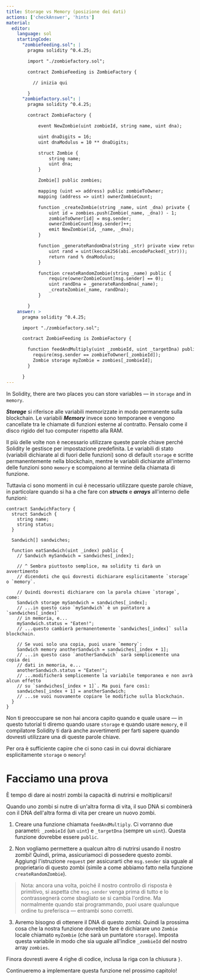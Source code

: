 ```yaml
---
title: Storage vs Memory (posizione dei dati)
actions: ['checkAnswer', 'hints']
material:
  editor:
    language: sol
    startingCode:
      "zombiefeeding.sol": |
        pragma solidity ^0.4.25;

        import "./zombiefactory.sol";

        contract ZombieFeeding is ZombieFactory {

          // inizia qui

        }
      "zombiefactory.sol": |
        pragma solidity ^0.4.25;

        contract ZombieFactory {

            event NewZombie(uint zombieId, string name, uint dna);

            uint dnaDigits = 16;
            uint dnaModulus = 10 ** dnaDigits;

            struct Zombie {
                string name;
                uint dna;
            }

            Zombie[] public zombies;

            mapping (uint => address) public zombieToOwner;
            mapping (address => uint) ownerZombieCount;

            function _createZombie(string _name, uint _dna) private {
                uint id = zombies.push(Zombie(_name, _dna)) - 1;
                zombieToOwner[id] = msg.sender;
                ownerZombieCount[msg.sender]++;
                emit NewZombie(id, _name, _dna);
            }

            function _generateRandomDna(string _str) private view returns (uint) {
                uint rand = uint(keccak256(abi.encodePacked(_str)));
                return rand % dnaModulus;
            }

            function createRandomZombie(string _name) public {
                require(ownerZombieCount[msg.sender] == 0);
                uint randDna = _generateRandomDna(_name);
                _createZombie(_name, randDna);
            }

        }
    answer: >
      pragma solidity ^0.4.25;

      import "./zombiefactory.sol";

      contract ZombieFeeding is ZombieFactory {

        function feedAndMultiply(uint _zombieId, uint _targetDna) public {
          require(msg.sender == zombieToOwner[_zombieId]);
          Zombie storage myZombie = zombies[_zombieId];
        }

      }
---
```


In Solidity, there are two places you can store variables — in `storage` and in `memory`.

***Storage*** si riferisce alle variabili memorizzate in modo permanente sulla blockchain. Le variabili ***Memory*** invece sono temporanee e vengono cancellate tra le chiamate di funzioni esterne al contratto. Pensalo come il disco rigido del tuo computer rispetto alla RAM.

Il più delle volte non è necessario utilizzare queste parole chiave perché Solidity le gestisce per impostazione predefinita. Le variabili di stato (variabili dichiarate al di fuori delle funzioni) sono di default `storage` e scritte permanentemente nella blockchain, mentre le variabili dichiarate all'interno delle funzioni sono `memory` e scompaiono al termine della chiamata di funzione.

Tuttavia ci sono momenti in cui è necessario utilizzare queste parole chiave, in particolare quando si ha a che fare con ***structs*** e ***arrays*** all'interno delle funzioni:

```
contract SandwichFactory {
  struct Sandwich {
    string name;
    string status;
  }

  Sandwich[] sandwiches;

  function eatSandwich(uint _index) public {
    // Sandwich mySandwich = sandwiches[_index];

    // ^ Sembra piuttosto semplice, ma solidity ti darà un avvertimento
    // dicendoti che qui dovresti dichiarare esplicitamente `storage` o `memory`.

    // Quindi dovresti dichiarare con la parola chiave `storage`, come:
    Sandwich storage mySandwich = sandwiches[_index];
    // ...in questo caso `mySandwich` è un puntatore a `sandwiches[_index]`
    // in memoria, e...
    mySandwich.status = "Eaten!";
    // ...questo cambierà permanentemente `sandwiches[_index]` sulla blockchain.

    // Se vuoi solo una copia, puoi usare `memory`:
    Sandwich memory anotherSandwich = sandwiches[_index + 1];
    // ...in questo caso `anotherSandwich` sarà semplicemente una copia dei 
    // dati in memoria, e...
    anotherSandwich.status = "Eaten!";
    // ...modificherà semplicemente la variabile temporanea e non avrà alcun effetto
    // su `sandwiches[_index + 1]`. Ma puoi fare così:
    sandwiches[_index + 1] = anotherSandwich;
    // ...se vuoi nuovamente copiare le modifiche sulla blockchain.
  }
}
```

Non ti preoccupare se non hai ancora capito quando e quale usare — in questo tutorial ti diremo quando usare `storage` e quando usare `memory`, e il compilatore Solidity ti darà anche avvertimenti per farti sapere quando dovresti utilizzare una di queste parole chiave.

Per ora è sufficiente capire che ci sono casi in cui dovrai dichiarare esplicitamente `storage` o `memory`!

# Facciamo una prova

È tempo di dare ai nostri zombi la capacità di nutrirsi e moltiplicarsi!

Quando uno zombi si nutre di un'altra forma di vita, il suo DNA si combinerà con il DNA dell'altra forma di vita per creare un nuovo zombi.

1. Creare una funzione chiamata `feedAndMultiply`. Ci vorranno due parametri: `_zombieId` (un `uint`) e `_targetDna` (sempre un `uint`). Questa funzione dovrebbe essere `public`.

2. Non vogliamo permettere a qualcun altro di nutrirsi usando il nostro zombi! Quindi, prima, assicuriamoci di possedere questo zombi. Aggiungi l'istruzione `request` per assicurarti che `msg.sender` sia uguale al proprietario di questo zombi (simile a come abbiamo fatto nella funzione `createRandomZombie`).

> Nota: ancora una volta, poiché il nostro controllo di risposta è primitivo, si aspetta che `msg.sender` venga prima di tutto e lo contrassegnerà come sbagliato se si cambia l'ordine. Ma normalmente quando stai programmando, puoi usare qualunque ordine tu preferisca — entrambi sono corretti.

3. Avremo bisogno di ottenere il DNA di questo zombi. Quindi la prossima cosa che la nostra funzione dovrebbe fare è dichiarare uno `Zombie` locale chiamato `myZombie` (che sarà un puntatore `storage`). Imposta questa variabile in modo che sia uguale all'indice `_zombieId` del nostro array `zombies`.

Finora dovresti avere 4 righe di codice, inclusa la riga con la chiusura `}`. 

Continueremo a implementare questa funzione nel prossimo capitolo!
